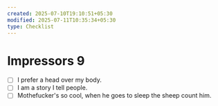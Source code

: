 ```yaml
---
created: 2025-07-10T19:10:51+05:30
modified: 2025-07-11T10:35:34+05:30
type: Checklist
---
```


# Impressors 9

- [ ] I prefer a head over my body.
- [ ] I am a story I tell people.
- [ ] Mothefucker's so cool, when he goes to sleep the sheep count him.
